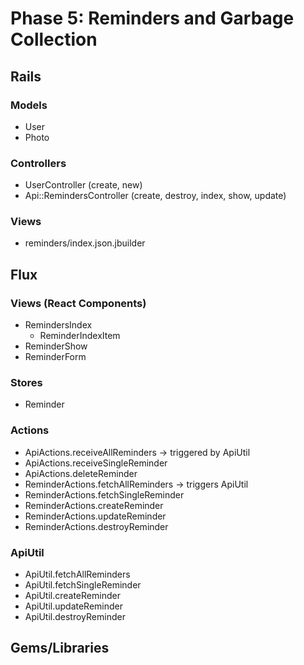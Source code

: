 # Phase 5: Reminders and Garbage Collection

## Rails
### Models
* User
* Photo

### Controllers
* UserController (create, new)
* Api::RemindersController (create, destroy, index, show, update)

### Views
* reminders/index.json.jbuilder

## Flux
### Views (React Components)
* RemindersIndex
  - ReminderIndexItem
* ReminderShow
* ReminderForm

### Stores
* Reminder

### Actions
* ApiActions.receiveAllReminders -> triggered by ApiUtil
* ApiActions.receiveSingleReminder
* ApiActions.deleteReminder
* ReminderActions.fetchAllReminders -> triggers ApiUtil
* ReminderActions.fetchSingleReminder
* ReminderActions.createReminder
* ReminderActions.updateReminder
* ReminderActions.destroyReminder

### ApiUtil
* ApiUtil.fetchAllReminders
* ApiUtil.fetchSingleReminder
* ApiUtil.createReminder
* ApiUtil.updateReminder
* ApiUtil.destroyReminder

## Gems/Libraries
